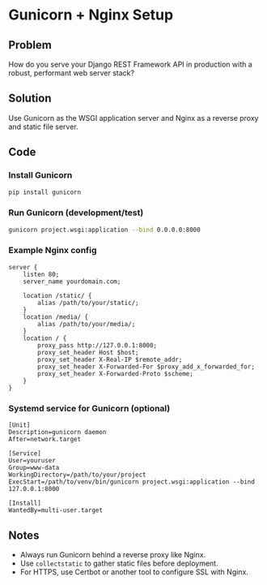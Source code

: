 # Gunicorn + Nginx Setup

## Problem
How do you serve your Django REST Framework API in production with a robust, performant web server stack?

## Solution
Use Gunicorn as the WSGI application server and Nginx as a reverse proxy and static file server.

## Code

### Install Gunicorn
```bash
pip install gunicorn
```

### Run Gunicorn (development/test)
```bash
gunicorn project.wsgi:application --bind 0.0.0.0:8000
```

### Example Nginx config
```
server {
    listen 80;
    server_name yourdomain.com;

    location /static/ {
        alias /path/to/your/static/;
    }
    location /media/ {
        alias /path/to/your/media/;
    }
    location / {
        proxy_pass http://127.0.0.1:8000;
        proxy_set_header Host $host;
        proxy_set_header X-Real-IP $remote_addr;
        proxy_set_header X-Forwarded-For $proxy_add_x_forwarded_for;
        proxy_set_header X-Forwarded-Proto $scheme;
    }
}
```

### Systemd service for Gunicorn (optional)
```
[Unit]
Description=gunicorn daemon
After=network.target

[Service]
User=youruser
Group=www-data
WorkingDirectory=/path/to/your/project
ExecStart=/path/to/venv/bin/gunicorn project.wsgi:application --bind 127.0.0.1:8000

[Install]
WantedBy=multi-user.target
```

## Notes
- Always run Gunicorn behind a reverse proxy like Nginx.
- Use `collectstatic` to gather static files before deployment.
- For HTTPS, use Certbot or another tool to configure SSL with Nginx. 